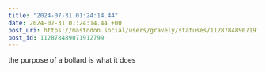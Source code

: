```yaml
---
title: "2024-07-31 01:24:14.44"
date: 2024-07-31 01:24:14.44 +00
post_uri: https://mastodon.social/users/gravely/statuses/112878489071912799
post_id: 112878489071912799
---
```

the purpose of a bollard is what it does


